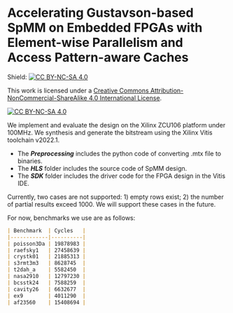 # Accelerating Gustavson-based SpMM on Embedded FPGAs with Element-wise Parallelism and Access Pattern-aware Caches

Shield: [![CC BY-NC-SA 4.0][cc-by-nc-sa-shield]][cc-by-nc-sa]

This work is licensed under a
[Creative Commons Attribution-NonCommercial-ShareAlike 4.0 International License][cc-by-nc-sa].

[![CC BY-NC-SA 4.0][cc-by-nc-sa-image]][cc-by-nc-sa]

[cc-by-nc-sa]: http://creativecommons.org/licenses/by-nc-sa/4.0/
[cc-by-nc-sa-image]: https://licensebuttons.net/l/by-nc-sa/4.0/88x31.png
[cc-by-nc-sa-shield]: https://img.shields.io/badge/License-CC%20BY--NC--SA%204.0-lightgrey.svg

We implement and evaluate the design on the Xilinx ZCU106 platform under 100MHz. We synthesis and generate the bitstream using the Xilinx Vitis toolchain v2022.1.

+ The ***Preprocessing*** includes the python code of converting .mtx file to binaries.
+ The ***HLS*** folder includes the source code of SpMM design. 
+ The ***SDK*** folder includes the driver code for the FPGA design in the Vitis IDE.  

Currently, two cases are not supported: 1) empty rows exist; 2) the number of partial results exceed 1000. We will support these cases in the future.

For now, benchmarks we use are as follows:

```markdown
| Benchmark  | Cycles   |
|------------|----------|
| poisson3Da | 19878983 |
| raefsky1   | 27458639 |
| crystk01   | 21885313 |
| s3rmt3m3   | 8628745  |
| t2dah_a    | 5582450  |
| nasa2910   | 12797230 |
| bcsstk24   | 7588259  |
| cavity26   | 6632677  |
| ex9        | 4011290  |
| af23560    | 15408694 |
```